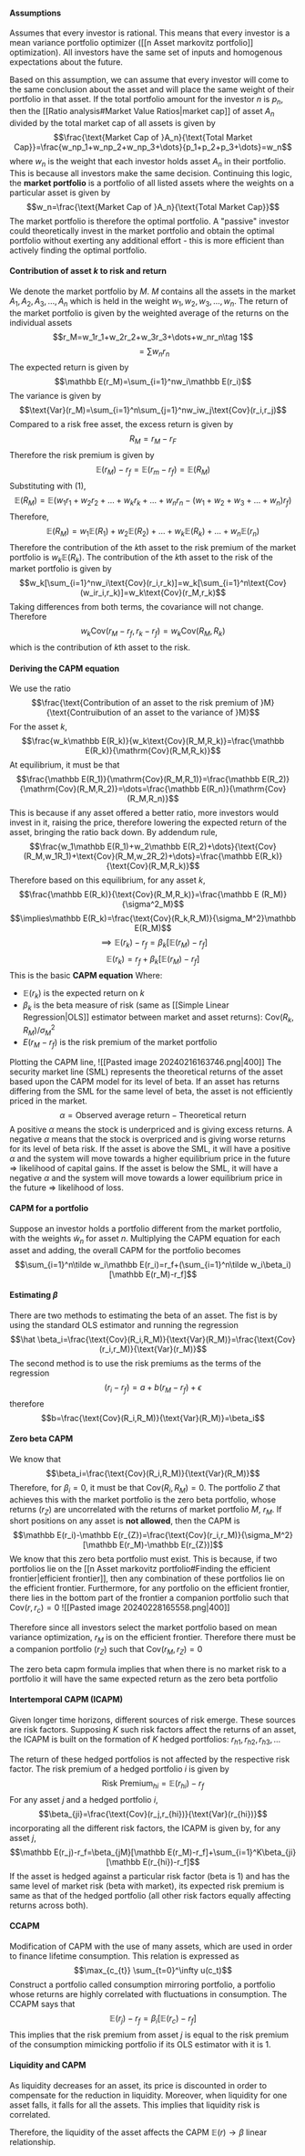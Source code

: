 
#### Assumptions
Assumes that every investor is rational. This means that every investor is a mean variance portfolio optimizer ([[n Asset markovitz portfolio]] optimization). All investors have the same set of inputs and homogenous expectations about the future. 

Based on this assumption, we can assume that every investor will come to the same conclusion about the asset and will place the same weight of their portfolio in that asset. If the total portfolio amount for the investor $n$ is $p_n$, then the [[Ratio analysis#Market Value Ratios|market cap]] of asset $A_n$ divided by the total market cap of all assets is given by $$\frac{\text{Market Cap of }A_n}{\text{Total Market Cap}}=\frac{w_np_1+w_np_2+w_np_3+\dots}{p_1+p_2+p_3+\dots}=w_n$$
where $w_n$ is the weight that each investor holds asset $A_n$ in their portfolio. This is because all investors make the same decision. Continuing this logic, the **market portfolio** is a portfolio of all listed assets where the weights on a particular asset is given by $$w_n=\frac{\text{Market Cap of }A_n}{\text{Total Market Cap}}$$
The market portfolio is therefore the optimal portfolio. A "passive" investor could theoretically invest in the market portfolio and obtain the optimal portfolio without exerting any additional effort - this is more efficient than actively finding the optimal portfolio. 

#### Contribution of asset $k$ to risk and return
We denote the market portfolio by $M$. $M$ contains all the assets in the market $A_1,A_2,A_3,\dots,A_n$ which is held in the weight $w_1,w_2,w_3,\dots,w_n$. The return of the market portfolio is given by the weighted average of the returns on the individual assets
$$r_M=w_1r_1+w_2r_2+w_3r_3+\dots+w_nr_n\tag 1$$$$=\sum w_nr_n$$The expected return is given by $$\mathbb E(r_M)=\sum_{i=1}^nw_i\mathbb E(r_i)$$ The variance is given by $$\text{Var}(r_M)=\sum_{i=1}^n\sum_{j=1}^nw_iw_j\text{Cov}(r_i,r_j)$$
Compared to a risk free asset, the excess return is given by
$$R_M=r_M-r_F$$Therefore the risk premium is given by $$\mathbb E(r_M)-r_f=\mathbb E(r_m-r_f)=\mathbb E(R_M)$$Substituting with (1),$$\mathbb E(R_M)=\mathbb E(w_1r_1+w_2r_2+\dots+w_kr_k+\dots+w_nr_n-(w_1+w_2+w_3+\dots+w_n)r_f)$$Therefore, $$\mathbb E(R_M)=w_1\mathbb E(R_1)+w_2\mathbb E(R_2)+\dots+w_k\mathbb E(R_k)+\dots+w_n\mathbb E(r_n)$$Therefore the contribution of the $k$th asset to the risk premium of the market portfolio is $w_k\mathbb E(R_k)$. The contribution of the $k$th asset to the risk of the market portfolio is given by $$w_k[\sum_{i=1}^nw_i\text{Cov}(r_i,r_k)]=w_k[\sum_{i=1}^n\text{Cov}(w_ir_i,r_k)]=w_k\text{Cov}(r_M,r_k)$$Taking differences from both terms, the covariance will not change. Therefore$$w_k\text{Cov}(r_M-r_f,r_k-r_f)=w_k\text{Cov}(R_M,R_k)$$which is the contribution of $k$th asset to the risk. 
#### Deriving the CAPM equation
We use the ratio$$\frac{\text{Contribution of an asset to the risk premium of }M}{\text{Contruibution of an asset to the variance of }M}$$For the asset $k$,$$\frac{w_k\mathbb E(R_k)}{w_k\text{Cov}(R_M,R_k)}=\frac{\mathbb E(R_k)}{\mathrm{Cov}(R_M,R_k)}$$At equilibrium, it must be that $$\frac{\mathbb E(R_1)}{\mathrm{Cov}(R_M,R_1)}=\frac{\mathbb E(R_2)}{\mathrm{Cov}(R_M,R_2)}=\dots=\frac{\mathbb E(R_n)}{\mathrm{Cov}(R_M,R_n)}$$This is because if any asset offered a better ratio, more investors would invest in it, raising the price, therefore lowering the expected return of the asset, bringing the ratio back down. By addendum rule,$$\frac{w_1\mathbb E(R_1)+w_2\mathbb E(R_2)+\dots}{\text{Cov}(R_M,w_1R_1)+\text{Cov}(R_M,w_2R_2)+\dots}=\frac{\mathbb E(R_k)}{\text{Cov}(R_M,R_k)}$$
Therefore based on this equilibrium, for any asset $k$,$$\frac{\mathbb E(R_k)}{\text{Cov}(R_M,R_k)}=\frac{\mathbb E (R_M)}{\sigma^2_M}$$$$\implies\mathbb E(R_k)=\frac{\text{Cov}(R_k,R_M)}{\sigma_M^2}\mathbb E(R_M)$$$$\implies\mathbb E(r_k)-r_f=\beta_k[\mathbb E(r_M)-r_f]$$$$\mathbb E(r_k)=r_f+\beta_k[\mathbb E(r_M)-r_f]$$This is the basic **CAPM equation**
Where:
- $\mathbb E(r_k)$ is the expected return on $k$
- $\beta_k$ is the beta measure of risk (same as [[Simple Linear Regression|OLS]] estimator between market and asset returns): $\text{Cov}(R_k,R_M)/\sigma_M^2$
- $E(r_M-r_f)$ is the risk premium of the market portfolio

Plotting the CAPM line, 
![[Pasted image 20240216163746.png|400]]
The security market line (SML) represents the theoretical returns of the asset based upon the CAPM model for its level of beta. If an asset has returns differing from the SML for the same level of beta, the asset is not efficiently priced in the market. $$\alpha=\text{Observed average return}-\text{Theoretical return}$$A positive $\alpha$ means the stock is underpriced and is giving excess returns. A negative $\alpha$ means that the stock is overpriced and is giving worse returns for its level of beta risk. If the asset is above the SML, it will have a positive $\alpha$ and the system will move towards a higher equilibrium price in the future => likelihood of capital gains. If the asset is below the SML, it will have a negative $\alpha$ and the system will move towards a lower equilibrium price in the future => likelihood of loss. 

#### CAPM for a portfolio
Suppose an investor holds a portfolio different from the market portfolio, with the weights $\tilde w_n$ for asset $n$. Multiplying the CAPM equation for each asset and adding, the overall CAPM for the portfolio becomes$$\sum_{i=1}^n\tilde w_i\mathbb E(r_i)=r_f+(\sum_{i=1}^n\tilde w_i\beta_i)[\mathbb E(r_M)-r_f]$$
#### Estimating $\beta$
There are two methods to estimating the beta of an asset. The fist is by using the standard OLS estimator and running the regression $$\hat \beta_i=\frac{\text{Cov}(R_i,R_M)}{\text{Var}(R_M)}=\frac{\text{Cov}(r_i,r_M)}{\text{Var}(r_M)}$$The second method is to use the risk premiums as the terms of the regression $$(r_i-r_f)=a+b(r_M-r_f)+\epsilon$$therefore $$b=\frac{\text{Cov}(R_i,R_M)}{\text{Var}(R_M)}=\beta_i$$
#### Zero beta CAPM
We know that $$\beta_i=\frac{\text{Cov}(R_i,R_M)}{\text{Var}(R_M)}$$Therefore, for $\beta_i=0$, it must be that $\text{Cov}(R_i,R_M)=0$. The portfolio $Z$ that achieves this with the market portfolio is the zero beta portfolio, whose returns ($r_{Z}$) are uncorrelated with the returns of market portfolio $M$, $r_M$. If short positions on any asset is **not allowed**, then the CAPM is$$\mathbb E(r_i)-\mathbb E(r_{Z})=\frac{\text{Cov}(r_i,r_M)}{\sigma_M^2}[\mathbb E(r_M)-\mathbb E(r_{Z})]$$
We know that this zero beta portfolio must exist. This is because, if two portfolios lie on the [[n Asset markovitz portfolio#Finding the efficient frontier|efficient frontier]], then any combination of these portfolios lie on the efficient frontier. Furthermore, for any portfolio on the efficient frontier, there lies in the bottom part of the frontier a companion portfolio such that $\text{Cov}(r,r_c)=0$
![[Pasted image 20240228165558.png|400]]

Therefore since all investors select the market portfolio based on mean variance optimization, $r_M$ is on the efficient frontier. Therefore there must be a companion portfolio ($r_{Z}$) such that $\text{Cov}(r_M,r_{Z})=0$

The zero beta capm formula implies that when there is no market risk to a portfolio it will have the same expected return as the zero beta portfolio

#### Intertemporal CAPM (ICAPM)
Given longer time horizons, different sources of risk emerge. These sources are risk factors. Supposing $K$ such risk factors affect the returns of an asset, the ICAPM is built on the formation of $K$ hedged portfolios: $r_{h1}, r_{h2}, r_{h3}, \dots$ 

The return of these hedged portfolios is not affected by the respective risk factor. The risk premium of a hedged portfolio $i$ is given by $$\text{Risk Premium}_{hi}=\mathbb E(r_{hi})-r_f$$For any asset $j$ and a hedged portfolio $i$,$$\beta_{ji}=\frac{\text{Cov}(r_j,r_{hi})}{\text{Var}(r_{hi})}$$incorporating all the different risk factors, the ICAPM is given by, for any asset $j$,$$\mathbb E(r_j)-r_f=\beta_{jM}[\mathbb E(r_M)-r_f]+\sum_{i=1}^K\beta_{ji}[\mathbb E(r_{hi})-r_f]$$If the asset is hedged against a particular risk factor (beta is 1) and has the same level of market risk (beta with market), its expected risk premium is same as that of the hedged portfolio (all other risk factors equally affecting returns across both).

#### CCAPM
Modification of CAPM with the use of many assets, which are used in order to finance lifetime consumption. This relation is expressed as $$\max_{c_{t}} \sum_{t=0}^\infty u(c_t)$$Construct a portfolio called consumption mirroring portfolio, a portfolio whose returns are highly correlated with fluctuations in consumption. The CCAPM says that $$\mathbb E(r_j)-r_f=\beta_{i}[\mathbb E(r_c)-r_f]$$This implies that the risk premium from asset $j$ is equal to the risk premium of the consumption mimicking portfolio if its OLS estimator with it is 1. 

#### Liquidity and CAPM
As liquidity decreases for an asset, its price is discounted in order to compensate for the reduction in liquidity. Moreover, when liquidity for one asset falls, it falls for all the assets. This implies that liquidity risk is correlated.

Therefore, the liquidity of the asset affects the CAPM $\mathbb E(r) \to \beta$ linear relationship.